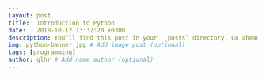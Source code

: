 ```yaml
---
layout: post
title:  Introduction to Python
date:   2018-10-12 13:32:20 +0300
description: You’ll find this post in your `_posts` directory. Go ahead and edit it and re-build the site to see your changes. # Add post description (optional)
img: python-banner.jpg # Add image post (optional)
tags: [programming]
author: glhr # Add name author (optional)
---
```

